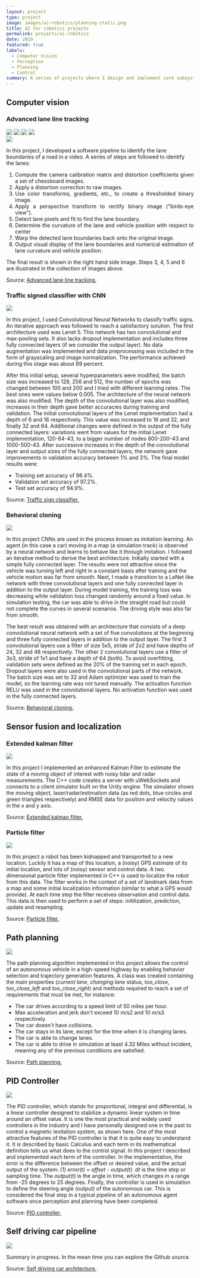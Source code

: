 ```yaml
---
layout: project
type: project
image: images/ai-robotics/planning-static.png
title: AI for robotics projects
permalink: projects/ai-robotics
date: 2019
featured: true
labels:
  - Computer Vision
  - Perception
  - Planning
  - Control
summary: A series of projects where I design and implement core subsystems of an autonomous vehicle. These are perception (computer vision, sensor fusion and localization), planning (route planning, prediction, behavior planning, trajectory generation) and control (PID)
---
```

## Computer vision

### Advanced lane line tracking

<div class="ui small rounded images">
  <img class="ui image zoom" src="../images/ai-robotics/original.png">
  <img class="ui image zoom" src="../images/ai-robotics/binary.png">
  <img class="ui image zoom" src="../images/ai-robotics/perspective-transform.png">
  <img class="ui image zoom" src="../images/ai-robotics/curvature-position.png">
</div>

<img class="ui medium right floated rounded image chime zoom medium-amp2" src="../images/ai-robotics/estimations-warped.png">

<p class="pjustify">In this project, I developed a software pipeline to identify the lane boundaries of a road in a video. A series of steps are followed to identify the lanes:</p>

<ol style="text-align: justify !important;">
<li> Compute the camera calibration matrix and distortion coefficients given a set of chessboard images. </li> 
<li> Apply a distortion correction to raw images. </li> 
<li> Use color transforms, gradients, etc., to create a thresholded binary image. </li> 
<li> Apply a perspective transform to rectify binary image ("birds-eye view"). </li> 
<li> Detect lane pixels and fit to find the lane boundary. </li> 
<li> Determine the curvature of the lane and vehicle position with respect to center </li> 
<li> Warp the detected lane boundaries back onto the original image. </li>
<li> Output visual display of the lane boundaries and numerical estimation of lane curvature and vehicle position. </li></ol>  
<p style="text-align:left !important;">The final result is shown in the right hand side image. Steps 3, 4, 5 and 6 are illustrated in the collection of images above.</p>

<p class="pjustify">Source: <a class="hlink" href="https://github.com/juandarr/Advanced-lane-line-tracking"><i class="large github icon"></i>Advanced lane line tracking.</a></p>

### Traffic signed classifier with CNN

<img class="ui medium right floated rounded image chime zoom medium-amp1_3" src="../images/ai-robotics/traffic-signs.png">

<p class="pjustify">In this project, I used Convolutional Neural Networks to classify traffic signs. An iterative approach was followed to reach a satisfactory solution. The first architecture used was Lenet 5. This network has two convolutional and max-pooling sets. It also lacks dropout implementation and includes three fully connected layers (if we consider the output layer). No data augmentation was implemented and data preprocessing was included in the form of grayscaling and image normalization. The performance achieved during this stage was about 89 percent.

After this initial setup, several hyperparameters were modified, the batch size was increased to 128, 256 and 512, the number of epochs was changed between 100 and 200 and I tried with different learning rates. The best ones were values below 0.005. The architecture of the neural network was also modified. The depth of the convolutional layer was also modified, increases in their depth gave better accuracies during training and validation. The initial convolutional layers of the Lenet implementation had a depth of 6 and 16 respectively. This value was increased to 16 and 32, and finally 32 and 64. Additional changes were defined in the output of the fully connected layers: variations went from values for the initial Lenet implementation, 120-84-43, to a bigger number of nodes 800-200-43 and 1000-500-43. After successive increases in the depth of the convolutional layer and output sizes of the fully connected layers, the network gave improvements in validation accuracy between 1% and 3%. The final model results were:

<ul style="text-align:left !important;">
   <li> Training set accuracy of  98.4%.</li>
   <li> Validation set accuracy of  97.2%.</li>
   <li> Test set accuracy of 94.9%.</li>
</ul>

</p>

<p class="pjustify">Source: <a class="hlink" href="https://github.com/juandarr/German-traffic-sign-classifier"><i class="large github icon"></i>Traffic sign classifier.</a></p>

### Behavioral cloning

<img class="ui medium right floated rounded image chime zoom medium-amp2" src="../images/ai-robotics/behavioral-cloning.png">

<p class="pjustify">In this project CNNs are used in the process known as imitation learning. An agent (in this case a car) moving in a map (a simulation track) is observed by a neural network and learns to behave like it through imitation. I followed an iterative method to derive the best architecture. Initially started with a simple fully connected layer. The results were not attractive since the vehicle was turning left and right in a constant basis after training and the vehicle motion was far from smooth. Next, I made a transition to a LeNet like network with three convolutional layers and one fully connected layer in addition to the output layer. During model training, the training loss was decreasing while validation loss changed randomly around a fixed value. In simulation testing, the car was able to drive in the straight road but could not complete the curves in several scenarios. The driving style was also far from smooth.

The best result was obtained with an architecture that consists of a deep convolutional neural network with a set of five convolutions at the beginning and three fully connected layers in addition to the output layer. The first 3 convolutional layers use a filter of size 5x5, stride of 2x2 and have depths of 24, 32 and 48 respectively. The other 2 convolutional layers use a filter of 3x3, stride of 1x1 and have a depth of 64 (both). To avoid overfitting, validation sets were defined as the 20% of the training set in each epoch. Dropout layers were also used in the convolutional parts of the network. The batch size was set to 32 and Adam optimizer was used to train the model, so the learning rate was not tuned manually. The activation function RELU was used in the convolutional layers. No activation function was used in the fully connected layers.</p>

<p class="pjustify">Source: <a class="hlink" href="https://github.com/juandarr/Behavioral-cloning"><i class="large github icon"></i>Behavioral cloning.</a></p>

## Sensor fusion and localization

### Extended kalman filter

<div class="ui medium rounded images">
  <img class="ui image zoom medium-amp2" src="../images/ai-robotics/kalman-filter.png">
</div>

<p class="pjustify">In this project I implemented an enhanced Kalman Filter to estimate the state of a moving object of interest with noisy lidar and radar measurements. The C++ code creates a server with uWebSockets and connects to a client simulator built on the Unity engine. The simulator shows the moving object, laser/radar/estimation data (as red dots, blue circles and green triangles respectively) and RMSE data for position and velocity values in the x and y axis.</p>

<p class="pjustify">Source: <a class="hlink" href="https://github.com/juandarr/Extended-kalman-filter"><i class="large github icon"></i>Extended kalman filter.</a></p>

### Particle filter

<div class="ui medium rounded images">
  <img class="ui image zoom medium-amp2" src="../images/ai-robotics/particle-filter.png">
</div>

<p class="pjustify">In this project a robot has been kidnapped and transported to a new location. Luckily it has a map of this location, a (noisy) GPS estimate of its initial location, and lots of (noisy) sensor and control data. A two dimensional particle filter implemented in C++ is used to localize the robot from this data. The filter works in the context of a set of landmark data from a map and some initial localization information (similar to what a GPS would provide). At each time step the filter receives observation and control data. This data is then used to perform a set of steps: initilization, prediction, update and resampling.</p>

<p class="pjustify">Source: <a class="hlink" href="https://github.com/juandarr/Particle-filter"><i class="large github icon"></i>Particle filter.</a></p>

## Path planning

<div class="ui medium rounded images">
  <img class="ui image zoom medium-amp1_3" src="../images/ai-robotics/planning2.gif">
</div>

<p class="pjustify">The path planning algorithm implemented in this project allows the control of an autonomous vehicle in a high-speed highway by enabling behavior selection and trajectory generation features. A class was created containing the main properties (<em>current lane</em>, <em>changing lane</em> status, <em>too_close</em>, <em>too_close_left</em> and <em>too_close_right</em>) and methods required to reach a set of requirements that must be met, for instance:
<ul style="text-align: left !important;">
    <li>The car drives according to a speed limit of 50 miles per hour.</li>
    <li>Max acceleration and jerk don't exceed 10 m/s2 and 10 m/s3 respectively.</li>
    <li>The car doesn't have collisions.</li>
    <li>The car stays in its lane, except for the time when it is changing lanes.</li>
    <li>The car is able to change lanes.</li>
    <li>The car is able to drive in simulation at least 4.32 Miles without incident, meaning any of the previous conditions are satisfied.</li>
</ul>
</p>

<p class="pjustify">Source: <a class="hlink" href="https://github.com/juandarr/Path-planning"><i class="large github icon"></i>Path planning.</a></p>

## PID Controller 

<div class="ui medium rounded images">
  <img class="ui image zoom medium-amp1_3" src="../images/ai-robotics/PID-control.png">
</div>

<p class="pjustify">The PID controller, which stands for proportional, integral and differential, is a linear controller designed to stabilize a dynamic linear system in time around an offset value. It is one the most practical and widely used controllers in the industry and I have personally designed one in the past to control a magnetic levitation system, as shown here. One of the most attractive features of the PID controller is that it is quite easy to understand it. It is described by basic Calculus and each term in its mathematical definition tells us what does to the control signal. In this project I described and implemented each term of the controller. In the implementation, the error is the difference between the offset or desired value, and the actual output of the system: <em>(1) error(t) = offset - output(t)</em>. <em>dt</em> is the time step or sampling time. The <em>output(t)</em> is the angle in time, which changes in a range from -25 degrees to 25 degrees. Finally, the controller is used in simulation to define the steering angle (output) of the autonomous car. This is considered the final step in a typical pipeline of an autonomous agent software once perception and planning have been completed.</p>

<p class="pjustify">Source: <a class="hlink" href="https://github.com/juandarr/PID-controller"><i class="large github icon"></i>PID controller.</a></p>

## Self driving car pipeline

<div class="ui medium rounded images">
  <img class="ui image zoom medium-amp1_3" src="../images/ai-robotics/carla.jpeg">
</div>

<p class="pjustify">Summary in progress. In the mean time you can explore the Github source.</p>

<p class="pjustify">Source: <a class="hlink" href="https://github.com/juandarr/Self-driving-car-Capstone"><i class="large github icon"></i>Self driving car architecture.</a></p>